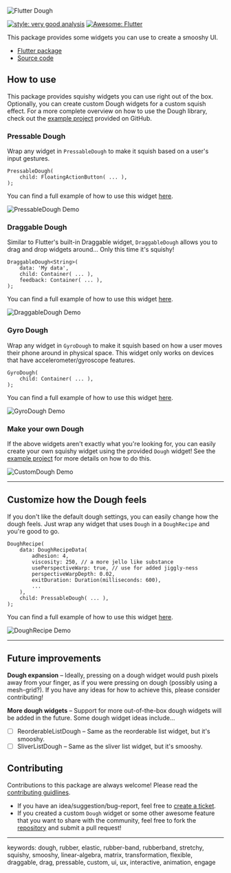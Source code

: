 ![Flutter Dough](./assets/images/dough-logo@repo.png)

[![style: very good analysis](https://img.shields.io/badge/style-very_good_analysis-B22C89.svg)](https://pub.dev/packages/very_good_analysis)
[![Awesome: Flutter](https://img.shields.io/badge/Awesome-Flutter-blue.svg?longCache=true&style=flat-square)](https://github.com/Solido/awesome-flutter)

This package provides some widgets you can use to create a smooshy UI. 
- [Flutter package](https://pub.dev/packages/dough)
- [Source code](https://github.com/HatFeather/flutter_dough)

## How to use

This package provides squishy widgets you can use right out of the box. Optionally, you can create custom Dough widgets for a custom squish effect. For a more complete overview on how to use the Dough library, check out the [example project](./example) provided on GitHub.

### Pressable Dough

Wrap any widget in `PressableDough` to make it squish based on a user's input gestures.

```
PressableDough(
    child: FloatingActionButton( ... ),
);
```

You can find a full example of how to use this widget [here](./example/lib/dough_widget_demos/pressable_dough_demo.dart).

![PressableDough Demo](assets/gifs/pressable-dough.gif)

### Draggable Dough

Similar to Flutter's built-in Draggable widget, `DraggableDough` allows you to drag and drop widgets around... Only this time it's squishy!

```
DraggableDough<String>(
    data: 'My data',
    child: Container( ... ),
    feedback: Container( ... ),
);
```

You can find a full example of how to use this widget [here](./example/lib/dough_widget_demos/draggable_dough_demo.dart).

![DraggableDough Demo](assets/gifs/draggable-dough.gif)

### Gyro Dough

Wrap any widget in `GyroDough` to make it squish based on how a user moves their phone around in physical space. This widget only works on devices that have accelerometer/gyroscope features.

```
GyroDough(
    child: Container( ... ),
);
```

You can find a full example of how to use this widget [here](./example/lib/dough_widget_demos/gyro_dough_demo.dart).

![GyroDough Demo](assets/gifs/gyro-dough.gif)

### Make your own Dough

If the above widgets aren't exactly what you're looking for, you can easily create your own squishy widget using the provided `Dough` widget! See the [example project](./example/lib/dough_widget_demos/custom_dough_demo.dart) for more details on how to do this.

![CustomDough Demo](assets/gifs/custom-dough.gif)

---

## Customize how the Dough feels

If you don't like the default dough settings, you can easily change how the dough feels. Just wrap any widget that uses `Dough` in a `DoughRecipe` and you're good to go.

```
DoughRecipe(
    data: DoughRecipeData(
        adhesion: 4,
        viscosity: 250, // a more jello like substance
        usePerspectiveWarp: true, // use for added jiggly-ness
        perspectiveWarpDepth: 0.02,
        exitDuration: Duration(milliseconds: 600),
        ...
    ),
    child: PressableDough( ... ),
);
```

You can find a full example of how to use this widget [here](./example/lib/dough_widget_demos/dough_recipe_demo.dart).

![DoughRecipe Demo](assets/gifs/dough-recipe.gif)

---

## Future improvements

**Dough expansion** – Ideally, pressing on a dough widget would push pixels away from your finger, as if you were pressing on dough (possibly using a mesh-grid?). If you have any ideas for how to achieve this, please consider contributing!

**More dough widgets** – Support for more out-of-the-box dough widgets will be added in the future. Some dough widget ideas include...
- [ ] ReorderableListDough – Same as the reorderable list widget, but it's smooshy.
- [ ] SliverListDough – Same as the sliver list widget, but it's  smooshy.

## Contributing

Contributions to this package are always welcome! Please read the [contributing guidlines](./CONTRIBUTING.md).
- If you have an idea/suggestion/bug-report, feel free to [create a ticket](https://github.com/HatFeather/flutter_dough/issues).
- If you created a custom `Dough` widget or some other awesome feature that you want to share with the community, feel free to fork the [repository](https://github.com/HatFeather/flutter_dough) and submit a pull request!

---

keywords: dough, rubber, elastic, rubber-band, rubberband, stretchy, squishy, smooshy, linear-algebra, matrix, transformation, flexible, draggable, drag, pressable, custom, ui, ux, interactive, animation, engage